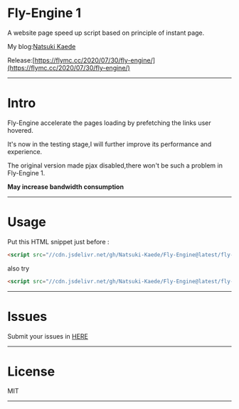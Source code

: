 # Fly-Engine 1

A website page speed up script based on principle of instant page.

My blog:[Natsuki Kaede](https://flymc.cc/)

Release:[https://flymc.cc/2020/07/30/fly-engine/](https://flymc.cc/2020/07/30/fly-engine/)

---

# Intro

Fly-Engine accelerate the pages loading by prefetching the links user hovered.

It's now in the testing stage,I will further improve its performance and experience.

The original version made pjax disabled,there won't be such a problem in Fly-Engine 1.

**May increase bandwidth consumption**

---

# Usage

Put this HTML snippet just before </body>:

```html
<script src="//cdn.jsdelivr.net/gh/Natsuki-Kaede/Fly-Engine@latest/fly-engine.js" type="module"></script>
```

also try

```html
<script src="//cdn.jsdelivr.net/gh/Natsuki-Kaede/Fly-Engine@latest/fly-engine.js" type="module" async="true"></script>
```

---

# Issues

Submit your issues in [HERE](https://flymc.cc/2020/07/30/fly-engine/)

---

# License

MIT

---
